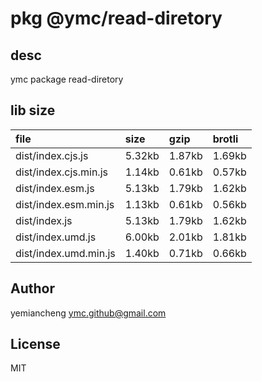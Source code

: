 # pkg @ymc/read-diretory

## desc
ymc package read-diretory

## lib size  
file | size | gzip | brotli
:---- | :---- | :---- | :----
dist/index.cjs.js | 5.32kb | 1.87kb | 1.69kb
dist/index.cjs.min.js | 1.14kb | 0.61kb | 0.57kb
dist/index.esm.js | 5.13kb | 1.79kb | 1.62kb
dist/index.esm.min.js | 1.13kb | 0.61kb | 0.56kb
dist/index.js | 5.13kb | 1.79kb | 1.62kb
dist/index.umd.js | 6.00kb | 2.01kb | 1.81kb
dist/index.umd.min.js | 1.40kb | 0.71kb | 0.66kb

## Author
yemiancheng <ymc.github@gmail.com>

## License
MIT